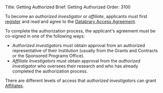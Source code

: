Title: Getting Authorized
Brief: Getting Authorized
Order: 3100

To become an *authorized investigator* or *affiliate*, applicants must first [register](http://databrary.org/register) and read and agree to the [Databrary Access Agreement](|filename|../policies/agreement.mdi).

To complete the authorization process, the applicant's agreement must be co-signed in one of the following ways:

- *Authorized investigator*s must obtain approval from an authorized representative of their Institution (usually from the Grants and Contracts or the Sponsored Programs Office).
- *Affiliate Investigators* must obtain approval from the *authorized investigator* who oversees their research and who has already completed the authorization process.

There are different levels of access that *authorized investigator*s can grant [Affiliates](|filename|authorization/affiliates.md).